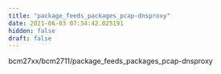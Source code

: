 ```yaml
---
title: "package_feeds_packages_pcap-dnsproxy"
date: 2021-06-03 07:34:42.025191
hidden: false
draft: false
---
```


bcm27xx/bcm2711/package_feeds_packages_pcap-dnsproxy

